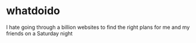 # whatdoido
I hate going through a billion websites to find the right plans for me and my friends on a Saturday night 
